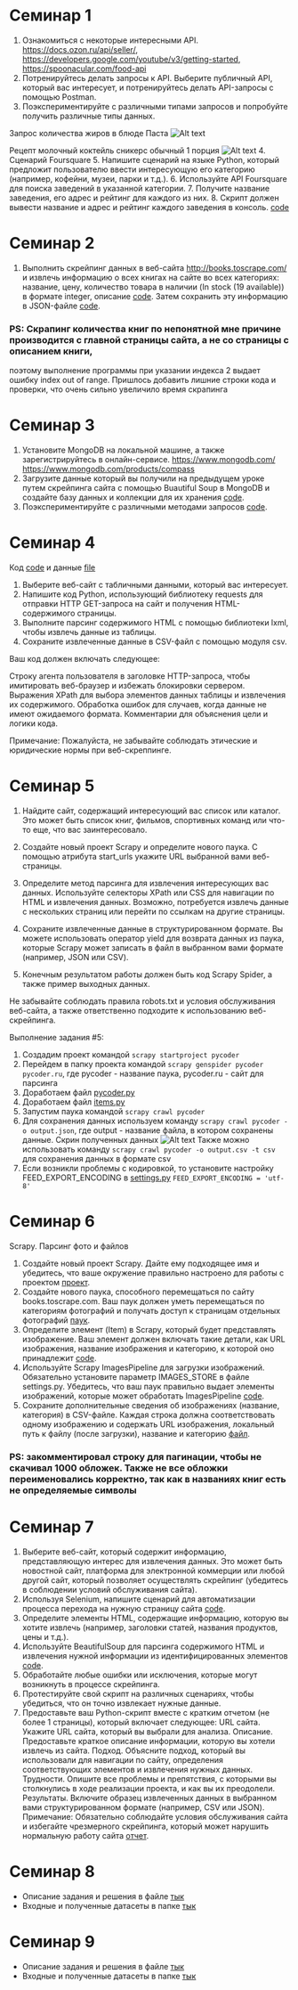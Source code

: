 # Семинар 1
1.	Ознакомиться с некоторые интересными API. https://docs.ozon.ru/api/seller/, https://developers.google.com/youtube/v3/getting-started, https://spoonacular.com/food-api
2.	Потренируйтесь делать запросы к API. Выберите публичный API, который вас интересует, и потренируйтесь делать API-запросы с помощью Postman.
3.	Поэкспериментируйте с различными типами запросов и попробуйте получить различные типы данных.

Запрос количества жиров в блюде Паста
![Alt text](image.png)

Рецепт молочный коктейль сникерс обычный 1 порция
![Alt text](image-1.png)
4.	Сценарий Foursquare
5.	Напишите сценарий на языке Python, который предложит пользователю ввести интересующую его категорию (например, кофейни, музеи, парки и т.д.).
6.	Используйте API Foursquare для поиска заведений в указанной категории.
7.	Получите название заведения, его адрес и рейтинг для каждого из них.
8.	Скрипт должен вывести название и адрес и рейтинг каждого заведения в консоль. [code](hw_1.py)

# Семинар 2
1. Выполнить скрейпинг данных в веб-сайта http://books.toscrape.com/
и извлечь информацию о всех книгах на сайте во всех категориях: 
название, цену, количество товара в наличии (In stock (19 available)) в формате integer, описание [code](hw_2.py).
Затем сохранить эту информацию в JSON-файле [code](books_data.json).
### PS: Скрапинг количества книг по непонятной мне причине производится с главной страницы сайта, а не со страницы с описанием книги,
поэтому выполнение программы при указании индекса 2 выдает ошибку index out of range. 
Пришлось добавить лишние строки кода и проверки, что очень сильно увеличило время скрапинга

# Семинар 3
1. Установите MongoDB на локальной машине, а также зарегистрируйтесь в онлайн-сервисе. https://www.mongodb.com/ https://www.mongodb.com/products/compass
2. Загрузите данные который вы получили на предыдущем уроке путем скрейпинга сайта с помощью Buautiful Soup в MongoDB и создайте базу данных и коллекции для их хранения [code](hw_3.py).
3. Поэкспериментируйте с различными методами запросов [code](001.png).


# Семинар 4
Код [code](hw_4.py) и данные [file](countries_and_capitals.csv)
1. Выберите веб-сайт с табличными данными, который вас интересует.
2. Напишите код Python, использующий библиотеку requests для отправки HTTP GET-запроса на сайт и получения HTML-содержимого страницы.
3. Выполните парсинг содержимого HTML с помощью библиотеки lxml, чтобы извлечь данные из таблицы.
4. Сохраните извлеченные данные в CSV-файл с помощью модуля csv.

Ваш код должен включать следующее:

Строку агента пользователя в заголовке HTTP-запроса, чтобы имитировать веб-браузер и избежать блокировки сервером.
Выражения XPath для выбора элементов данных таблицы и извлечения их содержимого.
Обработка ошибок для случаев, когда данные не имеют ожидаемого формата.
Комментарии для объяснения цели и логики кода.

Примечание: Пожалуйста, не забывайте соблюдать этические и юридические нормы при веб-скреппинге.


# Семинар 5
1. Найдите сайт, содержащий интересующий вас список или каталог. Это может быть список книг, фильмов, спортивных команд или что-то еще, что вас заинтересовало.

2. Создайте новый проект Scrapy и определите нового паука. С помощью атрибута start_urls укажите URL выбранной вами веб-страницы.

3. Определите метод парсинга для извлечения интересующих вас данных. Используйте селекторы XPath или CSS для навигации по HTML и извлечения данных. Возможно, потребуется извлечь данные с нескольких страниц или перейти по ссылкам на другие страницы.

4. Сохраните извлеченные данные в структурированном формате. Вы можете использовать оператор yield для возврата данных из паука, которые Scrapy может записать в файл в выбранном вами формате (например, JSON или CSV).

5. Конечным результатом работы должен быть код Scrapy Spider, а также пример выходных данных. 

Не забывайте соблюдать правила robots.txt и условия обслуживания веб-сайта, а также ответственно подходите к использованию веб-скрейпинга.

Выполнение задания #5:
1. Создадим проект командой ```scrapy startproject pycoder```
2. Перейдем в папку проекта командой ```scrapy genspider pycoder pycoder.ru```,
где pycoder - название паука, pycoder.ru - сайт для парсинга
3. Доработаем файл [pycoder.py](./pycoder_hw5//pycoder_hw5//spiders//pycoder.py) 
4. Доработаем файл [items.py](./pycoder_hw5//pycoder_hw5/items.py)
5. Запустим паука командой ```scrapy crawl pycoder```
6. Для сохранения данных используем команду ```scrapy crawl pycoder -o output.json```, где output - название файла, в котором сохранены данные.
Скрин полученных данных ![Alt text](./pycoder_hw5/000.png)
Также можно использовать команду ```scrapy crawl pycoder -o output.csv -t csv``` для сохранения данных в формате csv
1. Если возникли проблемы с кодировкой, то установите настройку FEED_EXPORT_ENCODING в [settings.py](./pycoder_hw5/pycoder_hw5/settings.py) ```FEED_EXPORT_ENCODING = 'utf-8'```


# Семинар 6
Scrapy. Парсинг фото и файлов
1. Создайте новый проект Scrapy. Дайте ему подходящее имя и убедитесь, что ваше окружение правильно настроено для работы с проектом [проект](../homeworks/scraper_hw6/).
2. Создайте нового паука, способного перемещаться по сайту books.toscrape.com. Ваш паук должен уметь перемещаться по категориям фотографий и получать доступ к страницам отдельных фотографий [паук](../scraper_hw6/scraper_hw6/spiders/books_spider.py).
3. Определите элемент (Item) в Scrapy, который будет представлять изображение. Ваш элемент должен включать такие детали, как URL изображения, название изображения и категорию, к которой оно принадлежит [code](../scraper_hw6/scraper_hw6/items.py).
4. Используйте Scrapy ImagesPipeline для загрузки изображений. Обязательно установите параметр IMAGES_STORE в файле settings.py. Убедитесь, что ваш паук правильно выдает элементы изображений, которые может обработать ImagesPipeline [code](../scraper_hw6/scraper_hw6/pipelines.py).
5. Сохраните дополнительные сведения об изображениях (название, категория) в CSV-файле. Каждая строка должна соответствовать одному изображению и содержать URL изображения, локальный путь к файлу (после загрузки), название и категорию [файл](../homeworks/scraper_hw6/books_scrape.csv).

### PS: закомментировал строку для пагинации, чтобы не скачивал 1000 обложек. Также не все обложки переименовались корректно, так как в названиях книг есть не определяемые символы 

# Семинар 7
1. Выберите веб-сайт, который содержит информацию, представляющую интерес для извлечения данных. Это может быть новостной сайт, платформа для электронной коммерции или любой другой сайт, который позволяет осуществлять скрейпинг (убедитесь в соблюдении условий обслуживания сайта).
2. Используя Selenium, напишите сценарий для автоматизации процесса перехода на нужную страницу сайта [code](../homeworks/hw_7_selenium.py).
3. Определите элементы HTML, содержащие информацию, которую вы хотите извлечь (например, заголовки статей, названия продуктов, цены и т.д.).
4. Используйте BeautifulSoup для парсинга содержимого HTML и извлечения нужной информации из идентифицированных элементов [code](../homeworks/hw_7_bs.py).
5. Обработайте любые ошибки или исключения, которые могут возникнуть в процессе скрейпинга.
6. Протестируйте свой скрипт на различных сценариях, чтобы убедиться, что он точно извлекает нужные данные.
7. Предоставьте ваш Python-скрипт вместе с кратким отчетом (не более 1 страницы), который включает следующее: URL сайта. Укажите URL сайта, который вы выбрали для анализа. Описание. Предоставьте краткое описание информации, которую вы хотели извлечь из сайта. Подход. Объясните подход, который вы использовали для навигации по сайту, определения соответствующих элементов и извлечения нужных данных. Трудности. Опишите все проблемы и препятствия, с которыми вы столкнулись в ходе реализации проекта, и как вы их преодолели. Результаты. Включите образец извлеченных данных в выбранном вами структурированном формате (например, CSV или JSON). Примечание: Обязательно соблюдайте условия обслуживания сайта и избегайте чрезмерного скрейпинга, который может нарушить нормальную работу сайта [отчет](../homeworks/report.md).

# Семинар 8
- Описание задания и решения в файле [тык](../homeworks/hw_8/hw_8.ipynb)
- Входные и полученные датасеты в папке [тык](../homeworks/hw_8/)

# Семинар 9
- Описание задания и решения в файле [тык](../homeworks/hw_9/hw_9.ipynb)
- Входные и полученные датасеты в папке [тык](../homeworks/hw_9/)